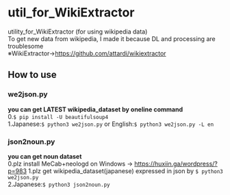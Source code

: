 # util_for_WikiExtractor
utility_for_WikiExtractor (for using wikipedia data)  
To get new data from wikipedia, I made it because DL and processing are troublesome  
※WikiExtractor→https://github.com/attardi/wikiextractor  

## How to use
### we2json.py
**you can get LATEST wikipedia_dataset by oneline command**  
0.`$ pip install -U beautifulsoup4`  
1.Japanese:`$ python3 we2json.py` or English:`$ python3 we2json.py -L en`  
### json2noun.py
**you can get noun dataset**  
0.plz install MeCab+neologd on Windows → https://huxiin.ga/wordpress/?p=983
1.plz get wikipedia_dataset(japanese) expressed in json by `$ python3 we2json.py`  
2.Japanese:`$ python3 json2noun.py`  
